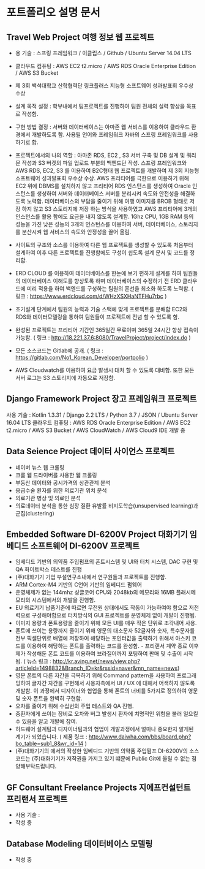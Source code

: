 포트폴리오 설명 문서
==========================

Travel Web Project 여행 정보 웹 프로젝트
-------------
- 용 기술 : 스프링 프레임워크 / 이클립스 / Github / Ubuntu Server 14.04 LTS
- 클라우드 컴퓨팅 : AWS EC2 t2.micro / AWS RDS Oracle Enterprise Edition / AWS S3 Bucket

- 제 3회 백석대학교 산학협력단 링크플러스 지능형 소프트웨어 성과발표회 우수상 수상
- 설계 목적 설정 : 학부내에서 팀프로젝트를 진행하여 팀원 전체의 실력 향상을 목표로 작성함.
- 구현 방법 결정 : 서버와 데이터베이스는 아마존 웹 서비스를 이용하여 클라우드 환경에서 개발하도록 함. 사용될 언어와 프레임워크 자바의 스프링 프레임워크를 사용하기로 함.
- 프로젝트에서의 나의 역할 : 아마존 RDS, EC2 , S3 서버 구축 및 DB 설계 및 쿼리문 작성과 S3 버켓의 파일 업로드 부분의 백엔드단 작성. 스프링 프레임워크와 AWS RDS, EC2, S3 를 이용하여 B2C형태 웹 프로젝트를 개발하여 제 3회 지능형 소프트웨어 성과발표회 우수상 수상.
AWS 프리티어를 극한으로 이용하기 위해 EC2 위에 DBMS를 설치하지 않고 프리티어 RDS 인스턴스를 생성하여 Oracle 인스턴스를 생성하여 서버와 데이터베이스 서버를 분리시켜 속도와 안전성을 해결하도록 노력함.
데이터베이스의 부담을 줄이기 위해 여행 이미지를 BROB 형태로 저장 하지 않고 S3 스토리지에 저장 하는 방식을 사용하였고 AWS 프리티어에 3개의 인스턴스를 활용 함에도 요금을 내지 않도록 설계함. 1Ghz CPU, 1GB RAM 등의 성능을 가진 낮은 성능의 3개의 인스턴스를 이용하여 서버, 데이터베이스, 스토리지를 분산시켜 웹 서비스의 속도와 안정성을 끌어 올림.
- 사이트의 구조와 소스를 이용하여 다른 웹 프로젝트를 생성할 수 있도록 처음부터 설계하여 이후 다른 프로젝트를 진행함에도 구성이 쉽도록 설계 문서 및 코드를 정리함.
- ERD CLOUD 를 이용하여 데이터베이스를 한눈에 보기 편하게 설계를 하여 팀원들의 데이터베이스 이해도를 향상토록 하며 데이터베이스의 수정하기 전 ERD 클라우드에 미리 적용을 하여 백엔드를 구성하는 팀원의 혼선을 최소화 하도록 노력함.
( 링크 : https://www.erdcloud.com/d/WHzXSXHaNTFHu7rbc )
- 초기설계 단계에서 팀원의 능력과 기술 스택에 맞게 프로젝트를 분배함
EC2와 RDS와 데이터모델링을 통하여 팀원들이 프로젝트에 전념 할 수 있도록 함.
- 완성된 프로젝트는 프리티어 기간인 365일간 무료이며 365일 24시간 항상 접속이 가능함.
( 링크 : http://18.221.37.6:8080/TravelProject/project/index.do )
- 모든 소스코드는 Gitlab에 공개.
( 링크 : https://gitlab.com/No1_Korean_Developer/portpolio )
- AWS Cloudwatch를 이용하여 요금 발생시 대처 할 수 있도록 대비함. 또한 모든 서버 로그는 S3 스토리지에 자동으로 저장함.

Django Framework Project 장고 프레임워크 프로젝트
-------------
사용 기술 : Kotlin 1.3.31 / Django 2.2 LTS / Python 3.7 / JSON / Ubuntu Server 16.04 LTS
클라우드 컴퓨팅 : AWS RDS Oracle Enterprise Edition / AWS EC2 t2.micro / AWS S3 Bucket / AWS CloudWatch / AWS Cloud9 IDE
개발 중

Data Seience Project 데이터 사이언스 프로젝트
-------------
- 네이버 뉴스 웹 크롤링
- 크롬 웹 드라이버를 사용한 웹 크롤링
- 부동산 데이터와 공시가격의 상관관계 분석
- 응급수술 환자를 위한 의료기관 위치 분석
- 의료기관 병상 및 의료인 분석
- 의료데이터 분석을 통한 심장 질환 유발률 비지도학습(unsupervised learning)과 군집(clustering)

Embedded Software DI-6200V Project 대화기기 임베디드 소프트웨어 DI-6200V 프로젝트
------------- 
- 임베디드 기반의 의약품 주입펌프의 폰트시스템 및 UI와 터치 시스템, DAC 구현 및 QA 화이트박스 테스트를 진행
- (주)대화기기 기업 부설연구소내에서 연구원들과 프로젝트를 진행함.
- ARM Cortex-M4 기반의 C언어 기반의 임베디드 펌웨어
- 운영체제가 없는 144mhz 싱글코어 CPU와 2048kb의 메모리와 16MB 플래시메모리의 시스템에서의 개발을 진행함.
- EU 의료기기 납품기준에 따르면 무전원 상태에서도 작동이 가능하여야 함으로 저전력으로 구성해야함으로 터치방식의 GUI 프로젝트를 운영체제 없이 개발이 진행됨.
- 이미지 용량과 폰트용량을 줄이기 위해 모든 UI를 매우 작은 단위로 조각내어 사용.
- 폰트에 쓰이는 용량까지 줄이기 위해 영문의 대소문자 52글자와 숫자, 특수문자를 전부 픽셀단위로 배열에 저장하여 해당하는 포인터값을 출력하기 위해서 아스키 코드를 이용하여 해당하는 폰트를 출력하는 코드를 완성함. - 프리랜서 계약 종료 이후 제가 작성해둔 폰트 코드를 이용하여 브라질어까지 포팅하여 판매 및 수출이 시작됨. 
( 뉴스 링크 : http://kr.aving.net/news/view.php?articleId=1498832&Branch_ID=kr&rssid=naver&mn_name=news)
- 영문 폰트의 다른 자간을 극복하기 위해 Command pattern을 사용하여 프로그래밍하여 글자간 자간을 구현해서 사용자측에서 UI / UX 에 대해서 어색하지 않도록 개발함. 이 과정에서 디자이너와 협업을 통해 폰트의 너비를 5가지로 정의하여 영문 및 숫자 폰트을 완벽히 구현함.
- 오차를 줄이기 위해 수십번의 주입 테스트와 QA 진행.
- 중환자에게 쓰이는 장비로 오차와 버그 발생시 환자에 치명적인 위험을 불러 일으킬 수 있음을 알고 개발에 참여.
- 하드웨어 설계팀과 디자이너팀과의 협업이 개발과정에서 얼마나 중요한지 알게된 계기가 되었습니다.
( 제품 링크 : http://www.daiwha.com/bbs/board.php?bo_table=sub1_8&wr_id=14 )
- (주)대화기기의 에서의 작성한 임베디드 기반의 의약품 주입펌프 DI-6200V의 소스코드는 (주)대화기기가 저작권을 가지고 있기 떄문에 Public Git에 올릴 수 없는 점 양해부탁드립니다.

GF Consultant Freelance Projects 지에프컨설턴트 프리랜서 프로젝트
------------- 
- 사용 기술 : 
- 작성 중

Database Modeling 데이터베이스 모델링
------------- 
- 작성 중